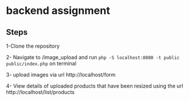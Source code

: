 # backend assignment

## Steps

1-Clone the repository

2- Navigate to /image_upload and run `php -S localhost:8080 -t public public/index.php` on terminal

3- upload images via url http://localhost/form

4- View details of uploaded products that have been resized using the url http://localhost/list/products
